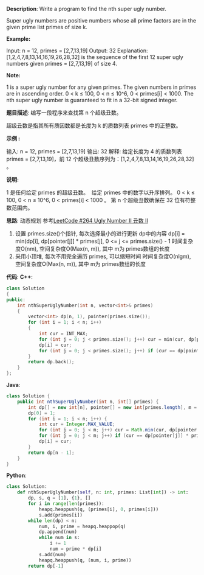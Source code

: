 __Description__:
Write a program to find the nth super ugly number.

Super ugly numbers are positive numbers whose all prime factors are in the given prime list primes of size k.

__Example:__

Input: n = 12, primes = [2,7,13,19]
Output: 32 
Explanation: [1,2,4,7,8,13,14,16,19,26,28,32] is the sequence of the first 12 
             super ugly numbers given primes = [2,7,13,19] of size 4.

__Note:__

1 is a super ugly number for any given primes.
The given numbers in primes are in ascending order.
0 < k ≤ 100, 0 < n ≤ 10^6, 0 < primes[i] < 1000.
The nth super ugly number is guaranteed to fit in a 32-bit signed integer.

__题目描述__:
编写一段程序来查找第 n 个超级丑数。

超级丑数是指其所有质因数都是长度为 k 的质数列表 primes 中的正整数。

__示例 :__

输入: n = 12, primes = [2,7,13,19]
输出: 32 
解释: 给定长度为 4 的质数列表 primes = [2,7,13,19]，前 12 个超级丑数序列为：[1,2,4,7,8,13,14,16,19,26,28,32] 。

__说明:__

1 是任何给定 primes 的超级丑数。
 给定 primes 中的数字以升序排列。
0 < k ≤ 100, 0 < n ≤ 10^6, 0 < primes[i] < 1000 。
第 n 个超级丑数确保在 32 位有符整数范围内。

__思路__:
动态规划
参考[LeetCode #264 Ugly Number II 丑数 II](https://www.jianshu.com/p/f6f1f3879733)
1. 设置 primes.size()个指针, 每次选择最小的进行更新 dp中的内容
dp[i] = min(dp[i], dp[pointer[j]] * primes[j], 0 <= j <= primes.size() - 1
时间复杂度O(nm), 空间复杂度O(Max(n, m)), 其中 m为 primes数组的长度
2. 采用小顶堆, 每次不用完全遍历 primes, 可以缩短时间
时间复杂度O(nlgm), 空间复杂度O(Max(n, m)), 其中 m为 primes数组的长度

__代码__:
__C++__:
```C++
class Solution 
{
public:
    int nthSuperUglyNumber(int n, vector<int>& primes) 
    {
        vector<int> dp(n, 1), pointer(primes.size());
        for (int i = 1; i < n; i++)
        {
            int cur = INT_MAX;
            for (int j = 0; j < primes.size(); j++) cur = min(cur, dp[pointer[j]] * primes[j]);
            dp[i] = cur;
            for (int j = 0; j < primes.size(); j++) if (cur == dp[pointer[j]] * primes[j]) ++pointer[j];
        }
        return dp.back();
    }
};
```

__Java__:
```Java
class Solution {
    public int nthSuperUglyNumber(int n, int[] primes) {
        int dp[] = new int[n], pointer[] = new int[primes.length], m = primes.length;
        dp[0] = 1;
        for (int i = 1; i < n; i++) {
            int cur = Integer.MAX_VALUE;
            for (int j = 0; j < m; j++) cur = Math.min(cur, dp[pointer[j]] * primes[j]);
            for (int j = 0; j < m; j++) if (cur == dp[pointer[j]] * primes[j]) ++pointer[j];
            dp[i] = cur;
        }
        return dp[n - 1];
    }
}
```

__Python__:
```Python
class Solution:
    def nthSuperUglyNumber(self, n: int, primes: List[int]) -> int:
        dp, s, q = [1], {1}, []
        for i in range(len(primes)):
            heapq.heappush(q, (primes[i], 0, primes[i]))
            s.add(primes[i])
        while len(dp) < n:
            num, i, prime = heapq.heappop(q)
            dp.append(num)
            while num in s:
                i += 1
                num = prime * dp[i]
            s.add(num)
            heapq.heappush(q, (num, i, prime))
        return dp[-1]
```